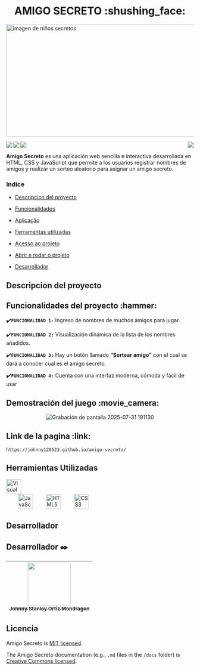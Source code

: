<h1 align="center" > AMIGO SECRETO :shushing_face: </h1>
<img width="1047" height="301" alt="imagen de niños secretos" src="https://github.com/user-attachments/assets/d3b9477d-e6d6-42e4-a268-9a10841b01a4" />
<p >
  <img align="left" src="https://img.shields.io/badge/STATUS-CULMINADO-green"/>
  <img src="https://img.shields.io/github/stars/camilafernanda?style=social"/>
  <img align="right"src="https://img.shields.io/badge/npm-1.0.0-red"/>
  <img align="left"src="https://img.shields.io/badge/FINALIZACION-31/Julio/2025-blue"/>
</p>

**Amigo Secreto** es una aplicación web sencilla e interactiva desarrollada en HTML, CSS y JavaScript que permite a los usuarios registrar nombres de amigos y realizar un sorteo aleatorio para asignar un amigo secreto.

### Indice 

- [Descripcion del proyecto](#descrição-do-projeto)

- [Funcionalidades](#funcionalidades)

- [Aplicação](#aplicação)

- [Ferramentas utilizadas](#ferramentas-utilizadas)

- [Acesso ao projeto](#acesso-ao-projeto)

- [Abrir e rodar o projeto](#abrir-e-rodar-o-projeto)

- [Desarrollador](#Desarrollador)

## Descripcion del proyecto

<h2>Funcionalidades del proyecto :hammer:</h2>

:heavy_check_mark:**`FUNCIONALIDAD 1:`** Ingreso de nombres de muchos amigos para jugar.

:heavy_check_mark:**`FUNCIONALIDAD 2:`** Visualización dinámica de la lista de los nombres añadidos.

:heavy_check_mark:**`FUNCIONALIDAD 3:`** Hay un botón llamado **“Sortear amigo”** con el cual se dará a conocer cual es el amigo secreto.

:heavy_check_mark:**`FUNCIONALIDAD 4:`** Cuenta con una interfaz moderna, cómoda y fácil de usar 

<h2>Demostración del juego :movie_camera:</h2>

<div align="center" width="800" height="450">
  
  ![Grabación de pantalla 2025-07-31 191130](https://github.com/user-attachments/assets/0216aa9d-4fc3-4722-87d1-9dcc86ad507f)
</div>

<h2>Link de la pagina :link:</h2>

```
https://johnny120523.github.io/amigo-secreto/
```

<h2>Herramientas Utilizadas </h2>
<p >
<img width="40" height="40" alt="Visual Studio Code"  src="https://code.visualstudio.com/assets/images/code-stable.png" style="margin-right: 500px;"/>
  &nbsp&nbsp&nbsp&nbsp&nbsp&nbsp&nbsp
<img src="https://cdn.jsdelivr.net/gh/devicons/devicon/icons/javascript/javascript-original.svg" alt="JavaScript" width="40" height="40"/>
  &nbsp&nbsp&nbsp&nbsp&nbsp&nbsp&nbsp
<img src="https://cdn.jsdelivr.net/gh/devicons/devicon/icons/html5/html5-original.svg" alt="HTML5" width="40" height="40"/>
  &nbsp&nbsp&nbsp&nbsp&nbsp&nbsp&nbsp
<img src="https://cdn.jsdelivr.net/gh/devicons/devicon/icons/css3/css3-original.svg" alt="CSS3" width="40" height="40"/>
</p>

## Desarrollador

<h2 >
  
  ## Desarrollador :black_nib:
  
  </h2>

| [<img src="https://github.com/user-attachments/assets/826be976-9214-4cd3-9c10-6a8844f1a568" width=115><br><sub>Johnny Stanley Ortiz Mondragon</sub>](https://github.com/johnny120523) |
| :---: |

<h2>Licencia</h2>

Amigo Secreto is [MIT licensed](./LICENSE).

The Amigo Secreto documentation (e.g., `.md` files in the `/docs` folder) is [Creative Commons licensed](./LICENSE-docs).

